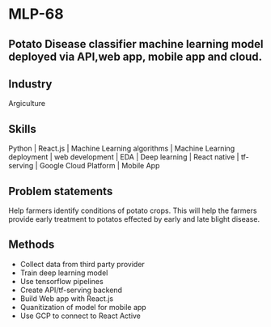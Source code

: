# MLP-68
## Potato Disease classifier machine learning model deployed via API,web app, mobile app and cloud.

## Industry
Argiculture 

## Skills
Python | React.js | Machine Learning algorithms | Machine Learning deployment | web development | EDA | Deep learning | React native | tf-serving | Google Cloud Platform | Mobile App

## Problem statements
Help farmers identify conditions of potato crops. This will help the farmers provide early treatment to potatos effected by early and late blight disease. 

## Methods
- Collect data from third party provider
- Train deep learning model
- Use tensorflow pipelines
- Create API/tf-serving backend
- Build Web app with React.js
- Quanitization of model for mobile app
- Use GCP to connect to React Active



